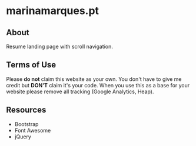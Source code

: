 <h1> marinamarques.pt </h1>

<h2>About</h2>
Resume landing page with scroll navigation.<br>

<h2>Terms of Use</h2>
Please <b>do not</b> claim this website as your own. You don't have to give me credit but <b>DON'T</b> claim it's your code.
When you use this as a base for your website please remove all tracking (Google Analytics, Heap).

<h2>Resources</h2>
<ul>
<li>Bootstrap</li>
<li>Font Awesome</li>
<li>jQuery</li>
</ul>


